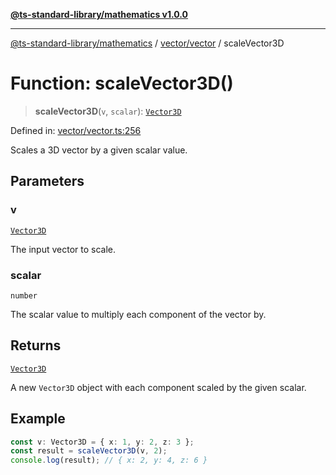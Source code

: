[**@ts-standard-library/mathematics v1.0.0**](../../../README.md)

***

[@ts-standard-library/mathematics](../../../README.md) / [vector/vector](../README.md) / scaleVector3D

# Function: scaleVector3D()

> **scaleVector3D**(`v`, `scalar`): [`Vector3D`](../type-aliases/Vector3D.md)

Defined in: [vector/vector.ts:256](https://github.com/gabaudette/ts-stdlib/blob/ea80ba1db09c741e99f8cb19e94e5a29b81b623b/packages/mathematics/src/vector/vector.ts#L256)

Scales a 3D vector by a given scalar value.

## Parameters

### v

[`Vector3D`](../type-aliases/Vector3D.md)

The input vector to scale.

### scalar

`number`

The scalar value to multiply each component of the vector by.

## Returns

[`Vector3D`](../type-aliases/Vector3D.md)

A new `Vector3D` object with each component scaled by the given scalar.

## Example

```ts
const v: Vector3D = { x: 1, y: 2, z: 3 };
const result = scaleVector3D(v, 2);
console.log(result); // { x: 2, y: 4, z: 6 }
```

